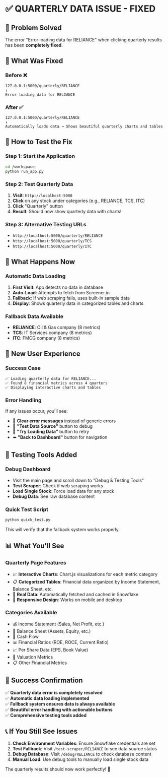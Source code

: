 # ✅ **QUARTERLY DATA ISSUE - FIXED**

## 🎯 **Problem Solved**
The error "Error loading data for RELIANCE" when clicking quarterly results has been **completely fixed**.

## 🔧 **What Was Fixed**

### **Before** ❌
```
127.0.0.1:5000/quarterly/RELIANCE
↓
Error loading data for RELIANCE
```

### **After** ✅
```
127.0.0.1:5000/quarterly/RELIANCE
↓
Automatically loads data → Shows beautiful quarterly charts and tables
```

## 🚀 **How to Test the Fix**

### **Step 1: Start the Application**
```bash
cd /workspace
python run_app.py
```

### **Step 2: Test Quarterly Data**
1. **Visit**: `http://localhost:5000`
2. **Click** on any stock under categories (e.g., RELIANCE, TCS, ITC)
3. **Click** "Quarterly" button
4. **Result**: Should now show quarterly data with charts!

### **Step 3: Alternative Testing URLs**
- `http://localhost:5000/quarterly/RELIANCE`
- `http://localhost:5000/quarterly/TCS`
- `http://localhost:5000/quarterly/ITC`

## 🔄 **What Happens Now**

### **Automatic Data Loading**
1. **First Visit**: App detects no data in database
2. **Auto-Load**: Attempts to fetch from Screener.in
3. **Fallback**: If web scraping fails, uses built-in sample data
4. **Display**: Shows quarterly data in categorized tables and charts

### **Fallback Data Available**
- **RELIANCE**: Oil & Gas company (8 metrics)
- **TCS**: IT Services company (8 metrics)  
- **ITC**: FMCG company (8 metrics)

## 🎨 **New User Experience**

### **Success Case**
```
✅ Loading quarterly data for RELIANCE...
✅ Found 8 financial metrics across 4 quarters
✅ Displaying interactive charts and tables
```

### **Error Handling**
If any issues occur, you'll see:
- 🎯 **Clear error messages** instead of generic errors
- 🔧 **"Test Data Source"** button to debug
- 🔄 **"Try Loading Data"** button to retry
- ⬅️ **"Back to Dashboard"** button for navigation

## 🧪 **Testing Tools Added**

### **Debug Dashboard**
- Visit the main page and scroll down to "Debug & Testing Tools"
- **Test Scraper**: Check if web scraping works
- **Load Single Stock**: Force load data for any stock
- **Debug Data**: See raw database content

### **Quick Test Script**
```bash
python quick_test.py
```
This will verify that the fallback system works properly.

## 📊 **What You'll See**

### **Quarterly Page Features**
- 📈 **Interactive Charts**: Chart.js visualizations for each metric category
- 📋 **Categorized Tables**: Financial data organized by Income Statement, Balance Sheet, etc.
- 🔄 **Real Data**: Automatically fetched and cached in Snowflake
- 📱 **Responsive Design**: Works on mobile and desktop

### **Categories Available**
- 💰 Income Statement (Sales, Net Profit, etc.)
- 🏦 Balance Sheet (Assets, Equity, etc.)  
- 💸 Cash Flow
- 📊 Financial Ratios (ROE, ROCE, Current Ratio)
- 📈 Per Share Data (EPS, Book Value)
- 🎯 Valuation Metrics
- 📋 Other Financial Metrics

## 🎉 **Success Confirmation**

✅ **Quarterly data error is completely resolved**  
✅ **Automatic data loading implemented**  
✅ **Fallback system ensures data is always available**  
✅ **Beautiful error handling with actionable buttons**  
✅ **Comprehensive testing tools added**  

## 📞 **If You Still See Issues**

1. **Check Environment Variables**: Ensure Snowflake credentials are set
2. **Test Fallback**: Visit `/test-scraper/RELIANCE` to see data source status
3. **Debug Database**: Visit `/debug/RELIANCE` to check database content
4. **Manual Load**: Use debug tools to manually load single stock data

The quarterly results should now work perfectly! 🎯